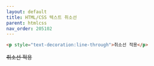 ```yaml
---
layout: default
title: HTML/CSS 텍스트 취소선
parent: htmlcss
nav_order: 205102
---
```


```html
<p style="text-decoration:line-through">취소선 적용</p>
```

<p style="text-decoration:line-through">취소선 적용</p>
